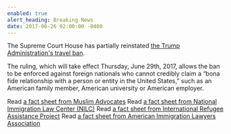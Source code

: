 ```yaml
---
enabled: true
alert_heading: Breaking News
date: 2017-06-26 02:00:00 -0400
---
```

The Supreme Court House has partially reinstated [the Trump Administration's travel ban](https://www.nytimes.com/2017/06/26/us/politics/supreme-court-trump-travel-ban-case.htm).

The ruling, which will take effect Thursday, June 29th, 2017, allows the ban to be enforced against foreign nationals who cannot credibly claim a “bona fide relationship with a person or entity in the United States,” such as an American family member, American university or American employer.

Read [a fact sheet from Muslim Advocates](https://www.muslimadvocates.org/wp-content/uploads/2017.06.26-Updated-MB-Fact-Sheet.pdf)
Read [a fact sheet from National Immigration Law Center (NILC)](https://www.nilc.org/issues/immigration-enforcement/understanding-scotus-action-muslim-ban2/)
Read [a fact sheet from International Refugee Assistance Project](https://drive.google.com/file/d/0B_y4L_k15JB5aElSUnlzNnF2cGs/view)
Read [a fact sheet from American Immigration Lawyers Association](http://www.aila.org/infonet/practice-alert-travel-warning)
